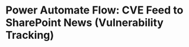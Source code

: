 # Power Automate Flow: CVE Feed to SharePoint News (Vulnerability Tracking)



<!--stackedit_data:
eyJoaXN0b3J5IjpbLTIzMzkyNTA5OV19
-->